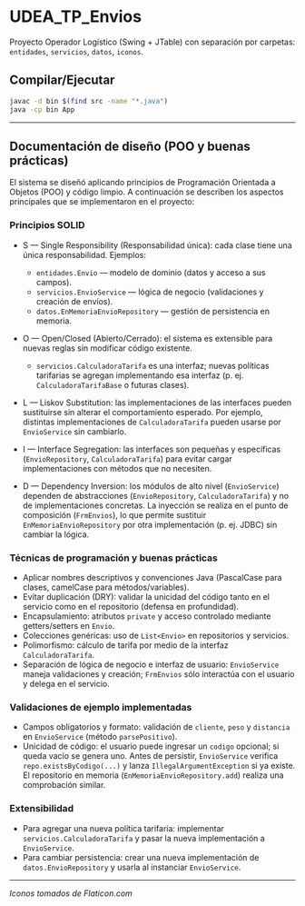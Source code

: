 # UDEA_TP_Envios

Proyecto Operador Logístico (Swing + JTable) con separación por carpetas: `entidades`, `servicios`, `datos`, `iconos`.

## Compilar/Ejecutar
```bash
javac -d bin $(find src -name "*.java")
java -cp bin App
```
---

## Documentación de diseño (POO y buenas prácticas)

El sistema se diseñó aplicando principios de Programación Orientada a Objetos (POO) y código limpio. A continuación se describen los aspectos principales que se implementaron en el proyecto:

### Principios SOLID

- S — Single Responsibility (Responsabilidad única): cada clase tiene una única responsabilidad. Ejemplos:
	- `entidades.Envio` — modelo de dominio (datos y acceso a sus campos).
	- `servicios.EnvioService` — lógica de negocio (validaciones y creación de envíos).
	- `datos.EnMemoriaEnvioRepository` — gestión de persistencia en memoria.

- O — Open/Closed (Abierto/Cerrado): el sistema es extensible para nuevas reglas sin modificar código existente.
	- `servicios.CalculadoraTarifa` es una interfaz; nuevas políticas tarifarias se agregan implementando esa interfaz (p. ej. `CalculadoraTarifaBase` o futuras clases).

- L — Liskov Substitution: las implementaciones de las interfaces pueden sustituirse sin alterar el comportamiento esperado. Por ejemplo, distintas implementaciones de `CalculadoraTarifa` pueden usarse por `EnvioService` sin cambiarlo.

- I — Interface Segregation: las interfaces son pequeñas y específicas (`EnvioRepository`, `CalculadoraTarifa`) para evitar cargar implementaciones con métodos que no necesiten.

- D — Dependency Inversion: los módulos de alto nivel (`EnvioService`) dependen de abstracciones (`EnvioRepository`, `CalculadoraTarifa`) y no de implementaciones concretas. La inyección se realiza en el punto de composición (`FrmEnvios`), lo que permite sustituir `EnMemoriaEnvioRepository` por otra implementación (p. ej. JDBC) sin cambiar la lógica.

### Técnicas de programación y buenas prácticas

- Aplicar nombres descriptivos y convenciones Java (PascalCase para clases, camelCase para métodos/variables).
- Evitar duplicación (DRY): validar la unicidad del código tanto en el servicio como en el repositorio (defensa en profundidad).
- Encapsulamiento: atributos `private` y acceso controlado mediante getters/setters en `Envio`.
- Colecciones genéricas: uso de `List<Envio>` en repositorios y servicios.
- Polimorfismo: cálculo de tarifa por medio de la interfaz `CalculadoraTarifa`.
- Separación de lógica de negocio e interfaz de usuario: `EnvioService` maneja validaciones y creación; `FrmEnvios` sólo interactúa con el usuario y delega en el servicio.

### Validaciones de ejemplo implementadas

- Campos obligatorios y formato: validación de `cliente`, `peso` y `distancia` en `EnvioService` (método `parsePositivo`).
- Unicidad de código: el usuario puede ingresar un `codigo` opcional; si queda vacío se genera uno. Antes de persistir, `EnvioService` verifica `repo.existsByCodigo(...)` y lanza `IllegalArgumentException` si ya existe. El repositorio en memoria (`EnMemoriaEnvioRepository.add`) realiza una comprobación similar.

### Extensibilidad

- Para agregar una nueva política tarifaria: implementar `servicios.CalculadoraTarifa` y pasar la nueva implementación a `EnvioService`.
- Para cambiar persistencia: crear una nueva implementación de `datos.EnvioRepository` y usarla al instanciar `EnvioService`.

---

*Iconos tomados de Flaticon.com*